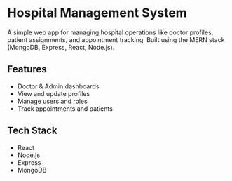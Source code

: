 # Hospital Management System

A simple web app for managing hospital operations like doctor profiles, patient assignments, and appointment tracking. Built using the MERN stack (MongoDB, Express, React, Node.js).

## Features
- Doctor & Admin dashboards  
- View and update profiles  
- Manage users and roles  
- Track appointments and patients

## Tech Stack
- React  
- Node.js  
- Express  
- MongoDB
